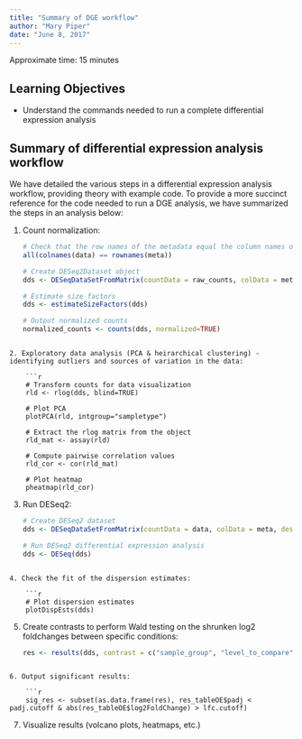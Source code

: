 ```yaml
---
title: "Summary of DGE workflow"
author: "Mary Piper"
date: "June 8, 2017"
---
```


Approximate time: 15 minutes

## Learning Objectives 

* Understand the commands needed to run a complete differential expression analysis

## Summary of differential expression analysis workflow

We have detailed the various steps in a differential expression analysis workflow, providing theory with example code. To provide a more succinct reference for the code needed to run a DGE analysis, we have summarized the steps in an analysis below:

1. Count normalization:
	
	```r
	# Check that the row names of the metadata equal the column names of the **raw counts** data
	all(colnames(data) == rownames(meta))
	
	# Create DESeq2Dataset object
	dds <- DESeqDataSetFromMatrix(countData = raw_counts, colData = metadata, design = ~ condition)
	
	# Estimate size factors
	dds <- estimateSizeFactors(dds)
	
	# Output normalized counts
	normalized_counts <- counts(dds, normalized=TRUE)
```
	
2. Exploratory data analysis (PCA & heirarchical clustering) - identifying outliers and sources of variation in the data:
	
	```r
	# Transform counts for data visualization
	rld <- rlog(dds, blind=TRUE)
	
	# Plot PCA 
	plotPCA(rld, intgroup="sampletype")
	
	# Extract the rlog matrix from the object
	rld_mat <- assay(rld)
	
	# Compute pairwise correlation values
	rld_cor <- cor(rld_mat)
	
	# Plot heatmap
	pheatmap(rld_cor)
```
	
3. Run DESeq2:

	```r
	# Create DESeq2 dataset
	dds <- DESeqDataSetFromMatrix(countData = data, colData = meta, design = ~ sampletype)
	
	# Run DESeq2 differential expression analysis
	dds <- DESeq(dds)
```
	
4. Check the fit of the dispersion estimates:
	
	```r
	# Plot dispersion estimates
	plotDispEsts(dds)
``` 

5. Create contrasts to perform Wald testing on the shrunken log2 foldchanges between specific conditions:

	```r
	res <- results(dds, contrast = c("sample_group", "level_to_compare", "base_level"))
```

6. Output significant results:

	```r
	sig_res <- subset(as.data.frame(res), res_tableOE$padj < padj.cutoff & abs(res_tableOE$log2FoldChange) > lfc.cutoff)
```

7. Visualize results (volcano plots, heatmaps, etc.)